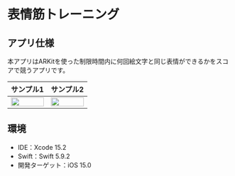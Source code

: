 # 表情筋トレーニング

## アプリ仕様

本アプリはARKitを使った制限時間内に何回絵文字と同じ表情ができるかをスコアで競うアプリです。

|サンプル1|サンプル2|
|:-:|:-:|
|<img src="https://github.com/AsanoGenki/Facial-Muscle-Training/assets/82352989/8cca2cd1-050b-4193-82f7-b6f52ed8334f" width="100%">|<img src="https://github.com/AsanoGenki/Facial-Muscle-Training/assets/82352989/93f9b10b-6704-4176-a3c5-3b9c5633cb5f" width="100%">|

## 環境

- IDE：Xcode 15.2
- Swift：Swift 5.9.2
- 開発ターゲット：iOS 15.0
